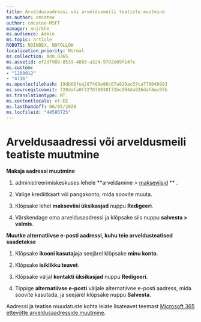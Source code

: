 ```yaml
---
title: Arveldusaadressi või arveldusmeili teatiste muutmine
ms.author: cmcatee
author: cmcatee-MSFT
manager: mnirkhe
ms.audience: Admin
ms.topic: article
ROBOTS: NOINDEX, NOFOLLOW
localization_priority: Normal
ms.collection: Adm_O365
ms.assetid: ef2df989-8539-48b5-a324-97d2e09f14fe
ms.custom:
- "1200012"
- "4716"
ms.openlocfilehash: 19db06fea287409e86c67a810ac57ca77004b993
ms.sourcegitcommit: f28dafa0f727870038f72bc904da926daf4ec07b
ms.translationtype: MT
ms.contentlocale: et-EE
ms.lasthandoff: 06/05/2020
ms.locfileid: "44580725"
---
```

# <a name="change-billing-address-or-billing-email-notifications"></a>Arveldusaadressi või arveldusmeili teatiste muutmine

**Maksja aadressi muutmine**

1. administreerimiskeskuses lehele **arveldamine > [makseviisid](https://go.microsoft.com/fwlink/p/?linkid=2018806) ** .

2. Valige krediitkaart või pangakonto, mida soovite muuta.

3. Klõpsake lehel **makseviisi üksikasjad** nuppu **Redigeeri**.

4. Värskendage oma arveldusaadressi ja klõpsake siis nuppu **salvesta > valmis**.

**Muutke alternatiivse e-posti aadressi, kuhu teie arveldusteatised saadetakse** 

1. Klõpsake **ikooni kasutaja**ja seejärel klõpsake **minu konto**.

2. Klõpsake **isiklikku teavet**.

3. Klõpsake väljal **kontakti üksikasjad** nuppu **Redigeeri**.

4. Tippige **alternatiivse e-posti** väljale alternatiivne e-posti aadress, mida soovite kasutada, ja seejärel klõpsake nuppu **Salvesta**.

Aadressi ja teatise muudatuste kohta leiate lisateavet teemast [Microsoft 365 ettevõtte arveldusaadresside muutmine](https://docs.microsoft.com/microsoft-365/commerce/billing-and-payments/change-your-billing-addresses?view=o365-worldwide).
